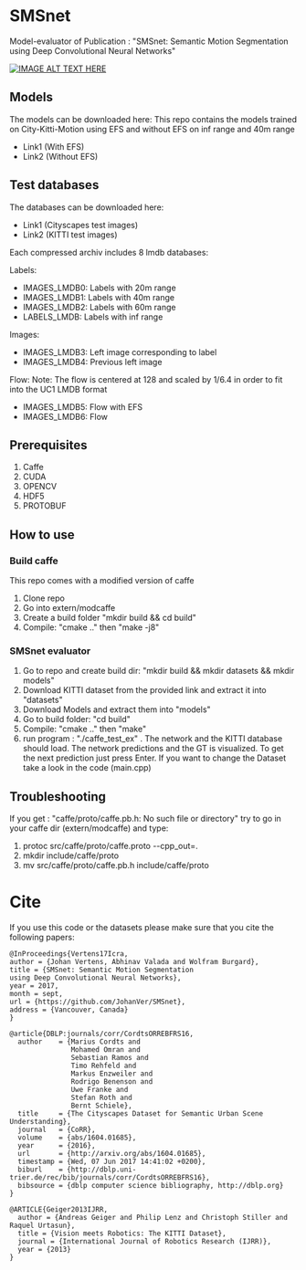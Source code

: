 # SMSnet
Model-evaluator of Publication : "SMSnet: Semantic Motion Segmentation using Deep Convolutional Neural Networks"

[![IMAGE ALT TEXT HERE](https://img.youtube.com/vi/oTL7l7ZuQpM/0.jpg)](https://www.youtube.com/watch?v=oTL7l7ZuQpM)

## Models
The models can be downloaded here:
This repo contains the models trained on City-Kitti-Motion using EFS and without EFS on inf range and 40m range
- Link1 (With EFS)
- Link2 (Without EFS)

## Test databases
The databases can be downloaded here:
- Link1 (Cityscapes test images)
- Link2 (KITTI test images)

Each compressed archiv includes 8 lmdb databases:

Labels:
- IMAGES_LMDB0: Labels with 20m range
- IMAGES_LMDB1: Labels with 40m range
- IMAGES_LMDB2: Labels with 60m range
- LABELS_LMDB:  Labels with inf range

Images:
- IMAGES_LMDB3: Left image corresponding to label
- IMAGES_LMDB4: Previous left image

Flow:
Note: The flow is centered at 128 and scaled by 1/6.4 in order to fit into the UC1 LMDB format
- IMAGES_LMDB5: Flow with EFS 
- IMAGES_LMDB6: Flow

## Prerequisites
1. Caffe
2. CUDA
3. OPENCV
4. HDF5
5. PROTOBUF

## How to use

### Build caffe
This repo comes with a modified version of caffe
1. Clone repo
2. Go into extern/modcaffe
3. Create a build folder "mkdir build && cd build"
4. Compile: "cmake .." then "make -j8"

### SMSnet evaluator
1. Go to repo and create build dir: "mkdir build && mkdir datasets && mkdir models"
2. Download KITTI dataset from the provided link and extract it into "datasets"
3. Download Models and extract them into "models"
4. Go to build folder: "cd build"
5. Compile: "cmake .." then "make"
6. run program : "./caffe_test_ex" . The network and the KITTI database should load. The network predictions and the GT is visualized. To get the next prediction just press Enter.
   If you want to change the Dataset take a look in the code (main.cpp)

## Troubleshooting
If you get : "caffe/proto/caffe.pb.h: No such file or directory" try to go in your caffe dir (extern/modcaffe) and type:
1. protoc src/caffe/proto/caffe.proto --cpp_out=.
2. mkdir include/caffe/proto
3. mv src/caffe/proto/caffe.pb.h include/caffe/proto

# Cite
If you use this code or the datasets please make sure that you cite the following papers:

~~~~ 
@InProceedings{Vertens17Icra,
author = {Johan Vertens, Abhinav Valada and Wolfram Burgard},
title = {SMSnet: Semantic Motion Segmentation
using Deep Convolutional Neural Networks},
year = 2017,
month = sept,
url = {https://github.com/JohanVer/SMSnet},
address = {Vancouver, Canada}
}
~~~~

~~~~
@article{DBLP:journals/corr/CordtsORREBFRS16,
  author    = {Marius Cordts and
               Mohamed Omran and
               Sebastian Ramos and
               Timo Rehfeld and
               Markus Enzweiler and
               Rodrigo Benenson and
               Uwe Franke and
               Stefan Roth and
               Bernt Schiele},
  title     = {The Cityscapes Dataset for Semantic Urban Scene Understanding},
  journal   = {CoRR},
  volume    = {abs/1604.01685},
  year      = {2016},
  url       = {http://arxiv.org/abs/1604.01685},
  timestamp = {Wed, 07 Jun 2017 14:41:02 +0200},
  biburl    = {http://dblp.uni-trier.de/rec/bib/journals/corr/CordtsORREBFRS16},
  bibsource = {dblp computer science bibliography, http://dblp.org}
}
~~~~

~~~~
@ARTICLE{Geiger2013IJRR,
  author = {Andreas Geiger and Philip Lenz and Christoph Stiller and Raquel Urtasun},
  title = {Vision meets Robotics: The KITTI Dataset},
  journal = {International Journal of Robotics Research (IJRR)},
  year = {2013}
}
~~~~
